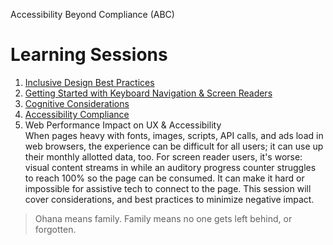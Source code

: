 Accessibility Beyond Compliance (ABC)
# Learning Sessions

1. [Inclusive Design Best Practices](https://github.com/department-of-veterans-affairs/va.gov-team/tree/master/teams/vsa/accessibility/learning-sessions/abc01-inclusive-design-best-practices)
2. [Getting Started with Keyboard Navigation & Screen Readers](https://github.com/department-of-veterans-affairs/va.gov-team/tree/master/teams/vsa/accessibility/learning-sessions/abc02-getting-started-with-keyboard-navigation-and-screen-readers)
3. [Cognitive Considerations](https://github.com/department-of-veterans-affairs/va.gov-team/tree/master/teams/vsa/accessibility/learning-sessions/abc03-cognitive-considerations)
4. [Accessibility Compliance](https://github.com/department-of-veterans-affairs/va.gov-team/tree/master/teams/vsa/accessibility/learning-sessions/abc04-accessibility-compliance)
5. Web Performance Impact on UX & Accessibility []()<br/>
  When pages heavy with fonts, images, scripts, API calls, and ads load in web browsers, the experience can be difficult for all users; it can use up their monthly allotted data, too. For screen reader users, it's worse: visual content streams in while an auditory progress counter struggles to reach 100% so the page can be consumed. It can make it hard or impossible for assistive tech to connect to the page. This session will cover considerations, and best practices to minimize negative impact.

> Ohana means family. Family means no one gets left behind, or forgotten.
